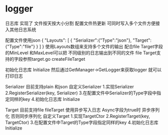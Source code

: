 # logger
<p>日志库 实现了 文件按天按大小分割 配置文件热更新 可同时写入多个文件方便接入其他日志系统</p>
配置文件使用json
{
    "Layouts":
    [
        {
            "Serializer":{"Type":"json"},
            "Target":{"Type":"file"}
        }
    ]
}
使用Layouts数组来支持多个文件的输出 
配合file Target字段的MinLevel 和MaxLevel可以把 不同级别的日志输出到不同的文件
file Target支持的字段参照target.go createFileTarget

初始化日志库 Initialize
然后通过GetManager->GetLogger来获取logger 就可以打印日志

Serializer 目前支持plain 和json
自定义Serializer
1.实现Serializer
2.RegisterSerializer(key, Serializer)
3.在配置文件中Serializer的Type字段中指定同样的key
4.初始化日志库 Initialize

Target 目前支持file
fileTarget 使用异步写入日志 Async字段为true时 异步序列化 否则同步序列化
自定义Target
1.实现TargetCtor
2.RegisterTarget(key, TargetCtor)
3.在配置文件中Target的Type字段指定同样的key
4.初始化日志库 Initialize


